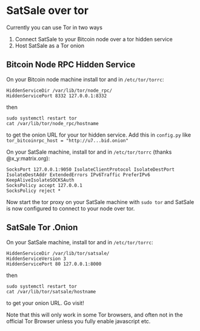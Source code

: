 # SatSale over tor
Currently you can use Tor in two ways
1) Connect SatSale to your Bitcoin node over a tor hidden service
2) Host SatSale as a Tor onion

## Bitcoin Node RPC Hidden Service
On your Bitcoin node machine install tor and in `/etc/tor/torrc`:
```
HiddenServiceDir /var/lib/tor/node_rpc/
HiddenServicePort 8332 127.0.0.1:8332
```
then
```
sudo systemctl restart tor
cat /var/lib/tor/node_rpc/hostname
```
to get the onion URL for your tor hidden service. Add this in `config.py` like `tor_bitcoinrpc_host = "http://u7...bid.onion"`

On your SatSale machine, install tor and in `/etc/tor/torrc` (thanks @x_y:matrix.org):
```
SocksPort 127.0.0.1:9050 IsolateClientProtocol IsolateDestPort IsolateDestAddr ExtendedErrors IPv6Traffic PreferIPv6 KeepAliveIsolateSOCKSAuth
SocksPolicy accept 127.0.0.1
SocksPolicy reject *
```
Now start the tor proxy on your SatSale machine with `sudo tor` and SatSale is now configured to connect to your node over tor.


## SatSale Tor .Onion
On your SatSale machine, install tor and in `/etc/tor/torrc`:
```
HiddenServiceDir /var/lib/tor/satsale/
HiddenServiceVersion 3
HiddenServicePort 80 127.0.0.1:8000
```
then
```
sudo systemctl restart tor
cat /var/lib/tor/satsale/hostname
```
to get your onion URL. Go visit!

Note that this will only work in some Tor browsers, and often not in the official Tor Browser unless you fully enable javascript etc.
